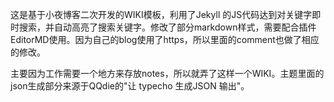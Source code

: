 这是基于小夜博客二次开发的WIKI模板，利用了Jekyll 的JS代码达到对关键字即时搜索，并自动高亮了搜索关键字。修改了部分markdown样式，需要配合插件EditorMD使用。因为自己的blog使用了https，所以里面的comment也做了相应的修改。

主要因为工作需要一个地方来存放notes，所以就弄了这样一个WIKI。主题里面的json生成部分来源于QQdie的"让 typecho 生成JSON 输出"。


[](https://github.com/chinobing/cnvar.cn-Typecho-WIKI-Theme/raw/master/cnvar.gif)
[](https://github.com/chinobing/cnvar.cn-Typecho-WIKI-Theme/raw/master/highlight.gif)
[](https://github.com/chinobing/cnvar.cn-Typecho-WIKI-Theme/raw/master/mobile.gif)

